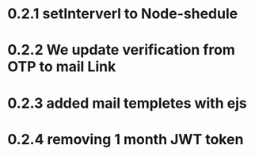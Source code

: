 # 0.2.1 setInterverl to Node-shedule
# 0.2.2 We update verification from OTP to mail Link 
# 0.2.3 added mail templetes with ejs
# 0.2.4 removing 1 month JWT token 